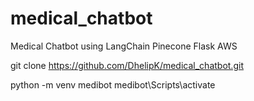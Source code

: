 # medical_chatbot
Medical Chatbot using LangChain Pinecone Flask AWS

git clone https://github.com/DhelipK/medical_chatbot.git

python -m venv medibot
medibot\Scripts\activate

